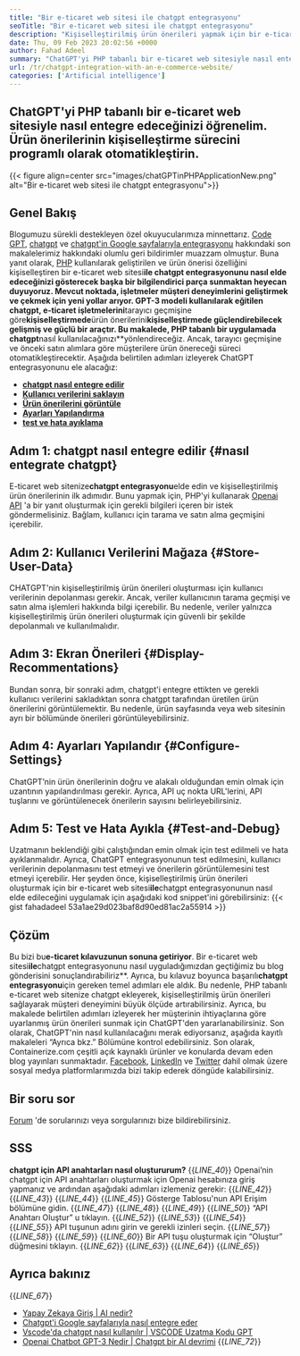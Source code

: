 ```yaml
---
title: "Bir e-ticaret web sitesi ile chatgpt entegrasyonu" 
seoTitle: "Bir e-ticaret web sitesi ile chatgpt entegrasyonu" 
description: "Kişiselleştirilmiş ürün önerileri yapmak için bir e-ticaret web sitesi ile chatgpt entegrasyonunun nasıl elde edileceğini öğrenmek için bu e-ticaret kılavuzunu izleyin." 
date: Thu, 09 Feb 2023 20:02:56 +0000
author: Fahad Adeel
summary: "ChatGPT'yi PHP tabanlı bir e-ticaret web sitesiyle nasıl entegre edeceğinizi öğrenelim. Ürün önerilerinin kişiselleştirme sürecini programlı olarak otomatikleştirin." 
url: /tr/chatgpt-integration-with-an-e-commerce-website/
categories: ['Artificial intelligence']
---
```


## ChatGPT'yi PHP tabanlı bir e-ticaret web sitesiyle nasıl entegre edeceğinizi öğrenelim. Ürün önerilerinin kişiselleştirme sürecini programlı olarak otomatikleştirin.

{{< figure align=center src="images/chatGPTinPHPApplicationNew.png" alt="Bir e-ticaret web sitesi ile chatgpt entegrasyonu">}}


## Genel Bakış
Blogumuzu sürekli destekleyen özel okuyucularımıza minnettarız. [Code GPT][1], [chatgpt][2] ve [chatgpt'in Google sayfalarıyla entegrasyonu][3] hakkındaki son makalelerimiz hakkındaki olumlu geri bildirimler muazzam olmuştur. Buna yanıt olarak, [PHP][4] kullanılarak geliştirilen ve ürün önerisi özelliğini kişiselleştiren bir e-ticaret web sitesi**ile chatgpt entegrasyonunu nasıl elde edeceğinizi gösterecek başka bir bilgilendirici parça sunmaktan heyecan duyuyoruz.
Mevcut noktada, işletmeler müşteri deneyimlerini geliştirmek ve çekmek için yeni yollar arıyor. GPT-3 modeli kullanılarak eğitilen chatgpt, e-ticaret işletmelerini**tarayıcı geçmişine göre**kişiselleştirmede**ürün önerilerini**kişiselleştirmede güçlendirebilecek gelişmiş ve güçlü bir araçtır. Bu makalede, PHP tabanlı bir uygulamada chatgpt**nasıl kullanılacağınızı**yönlendireceğiz. Ancak, tarayıcı geçmişine ve önceki satın alımlara göre müşterilere ürün önereceği süreci otomatikleştirecektir.
Aşağıda belirtilen adımları izleyerek ChatGPT entegrasyonunu ele alacağız:
* [**chatgpt nasıl entegre edilir**][5]
* [**Kullanıcı verilerini saklayın**][6]
* [**Ürün önerilerini görüntüle**][7]
* [**Ayarları Yapılandırma**][8]
* [**test ve hata ayıklama**][9]

## Adım 1: chatgpt nasıl entegre edilir {#nasıl entegrate chatgpt}
E-ticaret web sitenize**chatgpt entegrasyonu**elde edin ve kişiselleştirilmiş ürün önerilerinin ilk adımıdır. Bunu yapmak için, PHP'yi kullanarak [Openai API][10] 'a bir yanıt oluşturmak için gerekli bilgileri içeren bir istek göndermelisiniz. Bağlam, kullanıcı için tarama ve satın alma geçmişini içerebilir.

## Adım 2: Kullanıcı Verilerini Mağaza {#Store-User-Data}
CHATGPT'nin kişiselleştirilmiş ürün önerileri oluşturması için kullanıcı verilerinin depolanması gerekir. Ancak, veriler kullanıcının tarama geçmişi ve satın alma işlemleri hakkında bilgi içerebilir. Bu nedenle, veriler yalnızca kişiselleştirilmiş ürün önerileri oluşturmak için güvenli bir şekilde depolanmalı ve kullanılmalıdır.

## Adım 3: Ekran Önerileri {#Display-Recommentations}
Bundan sonra, bir sonraki adım, chatgpt'i entegre ettikten ve gerekli kullanıcı verilerini sakladıktan sonra chatgpt tarafından üretilen ürün önerilerini görüntülemektir. Bu nedenle, ürün sayfasında veya web sitesinin ayrı bir bölümünde önerileri görüntüleyebilirsiniz.

## Adım 4: Ayarları Yapılandır {#Configure-Settings}
ChatGPT’nin ürün önerilerinin doğru ve alakalı olduğundan emin olmak için uzantının yapılandırılması gerekir. Ayrıca, API uç nokta URL'lerini, API tuşlarını ve görüntülenecek önerilerin sayısını belirleyebilirsiniz.

## Adım 5: Test ve Hata Ayıkla {#Test-and-Debug}
Uzatmanın beklendiği gibi çalıştığından emin olmak için test edilmeli ve hata ayıklanmalıdır. Ayrıca, ChatGPT entegrasyonunun test edilmesini, kullanıcı verilerinin depolanmasını test etmeyi ve önerilerin görüntülemesini test etmeyi içerebilir.
Her şeyden önce, kişiselleştirilmiş ürün önerileri oluşturmak için bir e-ticaret web sitesi**ile**chatgpt entegrasyonunun nasıl elde edileceğini uygulamak için aşağıdaki kod snippet'ini görebilirsiniz:
{{< gist fahadadeel 53a1ae29d023baf8d90ed81ac2a55914 >}}

## Çözüm
Bu bizi bu**e-ticaret kılavuzunun sonuna getiriyor**. Bir e-ticaret web sitesi**ile**chatgpt entegrasyonunu nasıl uyguladığımızdan geçtiğimiz bu blog gönderisini sonuçlandırabiliriz**. Ayrıca, bu kılavuz boyunca başarılı**chatgpt entegrasyonu**için gereken temel adımları ele aldık. Bu nedenle, PHP tabanlı e-ticaret web sitenize chatgpt ekleyerek, kişiselleştirilmiş ürün önerileri sağlayarak müşteri deneyimini büyük ölçüde artırabilirsiniz. Ayrıca, bu makalede belirtilen adımları izleyerek her müşterinin ihtiyaçlarına göre uyarlanmış ürün önerileri sunmak için ChatGPT'den yararlanabilirsiniz. Son olarak, ChatGPT'nin nasıl kullanılacağını merak ediyorsanız, aşağıda kayıtlı makaleleri “Ayrıca bkz.” Bölümüne kontrol edebilirsiniz.
Son olarak, Containerize.com çeşitli açık kaynaklı ürünler ve konularda devam eden blog yayınları sunmaktadır. [Facebook][11], [LinkedIn][12] ve [Twitter][13] dahil olmak üzere sosyal medya platformlarımızda bizi takip ederek döngüde kalabilirsiniz.

## Bir soru sor
[Forum][14] 'de sorularınızı veya sorgularınızı bize bildirebilirsiniz.

## SSS
**chatgpt için API anahtarları nasıl oluştururum?**
{{_LINE_40_}}
  Openai’nin chatgpt için API anahtarları oluşturmak için Openai hesabınıza giriş yapmanız ve ardından aşağıdaki adımları izlemeniz gerekir:
{{_LINE_42_}}
{{_LINE_43_}}
{{_LINE_44_}}
{{_LINE_45_}}
      Gösterge Tablosu'nun API Erişim bölümüne gidin.
{{_LINE_47_}}
{{_LINE_48_}}
{{_LINE_49_}}
{{_LINE_50_}}
      “API Anahtarı Oluştur” u tıklayın.
{{_LINE_52_}}
{{_LINE_53_}}
{{_LINE_54_}}
{{_LINE_55_}}
      API tuşunun adını girin ve gerekli izinleri seçin.
{{_LINE_57_}}
{{_LINE_58_}}
{{_LINE_59_}}
{{_LINE_60_}}
      Bir API tuşu oluşturmak için “Oluştur” düğmesini tıklayın.
{{_LINE_62_}}
{{_LINE_63_}}
{{_LINE_64_}}
{{_LINE_65_}}

## Ayrıca bakınız
{{_LINE_67_}}
  * [Yapay Zekaya Giriş | AI nedir?][15]
  * [Chatgpt'i Google sayfalarıyla nasıl entegre eder][3]
  * [Vscode'da chatgpt nasıl kullanılır | VSCODE Uzatma Kodu GPT][1]
  * [Openai Chatbot GPT-3 Nedir | Chatgpt bir AI devrimi][2]
{{_LINE_72_}}

  
[1]: https://blog.containerize.com/artificial-intelligence/how-to-use-chatgpt-in-vscode-the-vscode-extension-codegpt/
[2]: https://blog.containerize.com/artificial-intelligence/what-is-openai-chatbot-gpt-3-chatgpt-an-ai-revolution/
[3]: https://blog.containerize.com/artificial-intelligence/integrate-chatgpt-with-google-sheets/
[4]: https://www.php.net/
[5]: #How-to-Integrate-ChatGPT
[6]: #Store-User-Data
[7]: #Display-Recommendations
[8]: #Configure-Settings
[9]: #Test-and-Debug
[10]: https://platform.openai.com/account/api-keys
[11]: https://web.facebook.com/containerize
[12]: https://www.linkedin.com/company/containerize/
[13]: https://twitter.com/containerize_co
[14]: https://forum.containerize.com/
[15]: https://blog.containerize.com/artificial-intelligence/an-introduction-to-artificial-intelligence-what-is-ai/

